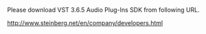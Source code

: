Please download VST 3.6.5 Audio Plug-Ins SDK from following URL.

<http://www.steinberg.net/en/company/developers.html>
